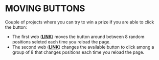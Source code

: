# MOVING BUTTONS

Couple of projects where you can try to win a prize if you are able to click the button:
- The first web ([**LINK**](https://solve-wordle-cat.onrender.com)) moves the button around between 8 random positions seleted each time you reload the page.
- The second web ([**LINK**](https://solve-wordle-cat.onrender.com)) changes the available button to click among a group of 8 that changes positions each time you reload the page.